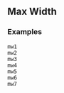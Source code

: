 ## Max Width

### Examples

<div class="pa3 ba b-gray-300 mb4">
    <div class="mb3">
        <div class="h1 bg-gray br b-blue mw1"></div>
        <code class="mt1 clipboard">mw1</code>
    </div>
    <div class="mb3">
        <div class="h1 bg-gray br b-blue mw2"></div>
        <code class="mt1 clipboard">mw2</code>
    </div>
    <div class="mb3">
        <div class="h1 bg-gray br b-blue mw3"></div>
        <code class="mt1 clipboard">mw3</code>
    </div>
    <div class="mb3">
        <div class="h1 bg-gray br b-blue mw4"></div>
        <code class="mt1 clipboard">mw4</code>
    </div>
    <div class="mb3">
        <div class="h1 bg-gray br b-blue mw5"></div>
        <code class="mt1 clipboard">mw5</code>
    </div>
    <div class="mb3">
        <div class="h1 bg-gray br b-blue mw6"></div>
        <code class="mt1 clipboard">mw6</code>
    </div>
    <div>
        <div class="h1 bg-gray br b-blue mw7"></div>
        <code class="mt1 clipboard">mw7</code>
    </div>
</div>
